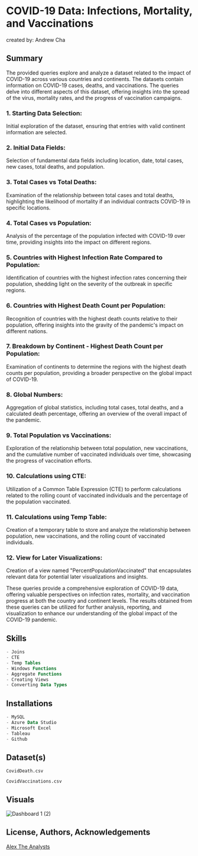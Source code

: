 # COVID-19 Data: Infections, Mortality, and Vaccinations

created by: Andrew Cha

## Summary

The provided queries explore and analyze a dataset related to the impact of COVID-19 across various countries and continents. The datasets contain information on COVID-19 cases, deaths, and vaccinations. The queries delve into different aspects of this dataset, offering insights into the spread of the virus, mortality rates, and the progress of vaccination campaigns.

### 1. Starting Data Selection:

Initial exploration of the dataset, ensuring that entries with valid continent information are selected.

### 2. Initial Data Fields:

Selection of fundamental data fields including location, date, total cases, new cases, total deaths, and population.

### 3. Total Cases vs Total Deaths:

Examination of the relationship between total cases and total deaths, highlighting the likelihood of mortality if an individual contracts COVID-19 in specific locations.

### 4. Total Cases vs Population:

Analysis of the percentage of the population infected with COVID-19 over time, providing insights into the impact on different regions.

### 5. Countries with Highest Infection Rate Compared to Population:

Identification of countries with the highest infection rates concerning their population, shedding light on the severity of the outbreak in specific regions.

### 6. Countries with Highest Death Count per Population:

Recognition of countries with the highest death counts relative to their population, offering insights into the gravity of the pandemic's impact on different nations.

### 7. Breakdown by Continent - Highest Death Count per Population:

Examination of continents to determine the regions with the highest death counts per population, providing a broader perspective on the global impact of COVID-19.

### 8. Global Numbers:

Aggregation of global statistics, including total cases, total deaths, and a calculated death percentage, offering an overview of the overall impact of the pandemic.

### 9. Total Population vs Vaccinations:

Exploration of the relationship between total population, new vaccinations, and the cumulative number of vaccinated individuals over time, showcasing the progress of vaccination efforts.

### 10. Calculations using CTE:

Utilization of a Common Table Expression (CTE) to perform calculations related to the rolling count of vaccinated individuals and the percentage of the population vaccinated.

### 11. Calculations using Temp Table:

Creation of a temporary table to store and analyze the relationship between population, new vaccinations, and the rolling count of vaccinated individuals.

### 12. View for Later Visualizations:

Creation of a view named "PercentPopulationVaccinated" that encapsulates relevant data for potential later visualizations and insights.

These queries provide a comprehensive exploration of COVID-19 data, offering valuable perspectives on infection rates, mortality, and vaccination progress at both the country and continent levels. The results obtained from these queries can be utilized for further analysis, reporting, and visualization to enhance our understanding of the global impact of the COVID-19 pandemic.

## Skills

```SQL
- Joins
- CTE
- Temp Tables
- Windows Functions
- Aggregate Functions
- Creating Views
- Converting Data Types
```

## Installations

```SQL
- MySQL
- Azure Data Studio
- Microsoft Excel
- Tableau
- Github
```

## Dataset(s)

`CovidDeath.csv`

`CovidVaccinations.csv`

## Visuals


![Dashboard 1 (2)](https://github.com/andrewtcha07/Portfolio-Projects/assets/154933301/9e8c3c29-4328-4dbf-8bd9-fcb7cef129a4)


## License, Authors, Acknowledgements

[Alex The Analysts](https://www.alextheanalyst.com/)
